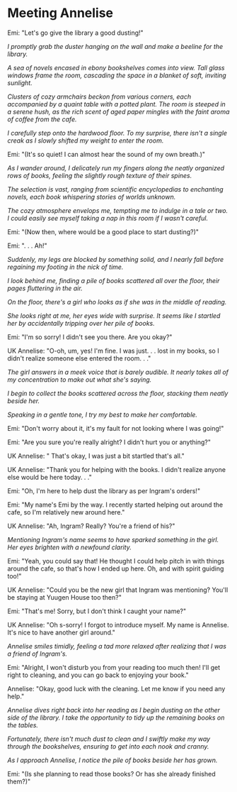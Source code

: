 # Meeting Annelise
Emi: "Let's go give the library a good dusting!"

*I promptly grab the duster hanging on the wall and make a beeline for the library.*

*A sea of novels encased in ebony bookshelves comes into view. Tall glass windows frame the room, cascading the space in a blanket of soft, inviting sunlight.*

*Clusters of cozy armchairs beckon from various corners, each accompanied by a quaint table with a potted plant. The room is steeped in a serene hush, as the rich scent of aged paper mingles with the faint aroma of coffee from the cafe.*

*I carefully step onto the hardwood floor. To my surprise, there isn't a single creak as I slowly shifted my weight to enter the room.*

Emi: "(It's so quiet! I can almost hear the sound of my own breath.)"

*As I wander around, I delicately run my fingers along the neatly organized rows of books, feeling the slightly rough texture of their spines.*

*The selection is vast, ranging from scientific encyclopedias to enchanting novels, each book whispering stories of worlds unknown.* 

*The cozy atmosphere envelops me, tempting me to indulge in a tale or two. I could easily see myself taking a nap in this room if I wasn't careful.*

Emi: "(Now then, where would be a good place to start dusting?)"

Emi: ". . . Ah!"

*Suddenly, my legs are blocked by something solid, and I nearly fall before regaining my footing in the nick of time.*

*I look behind me, finding a pile of books scattered all over the floor, their pages fluttering in the air.*

*On the floor, there's a girl who looks as if she was in the middle of reading.*

*She looks right at me, her eyes wide with surprise. It seems like I startled her by accidentally tripping over her pile of books.*

Emi: "I'm so sorry! I didn't see you there. Are you okay?"

UK Annelise: "O-oh, um, yes! I'm fine. I was just. . . lost in my books, so I didn't realize someone else entered the room. . ."

*The girl answers in a meek voice that is barely audible. It nearly takes all of my concentration to make out what she's saying.*

*I begin to collect the books scattered across the floor, stacking them neatly beside her.*

*Speaking in a gentle tone, I try my best to make her comfortable.*

Emi: "Don't worry about it, it's my fault for not looking where I was going!"

Emi: "Are you sure you're really alright? I didn't hurt you or anything?"

UK Annelise: " That's okay, I was just a bit startled that's all."

UK Annelise: "Thank you for helping with the books. I didn't realize anyone else would be here today. . ."

Emi: "Oh, I'm here to help dust the library as per Ingram's orders!"

Emi: "My name's Emi by the way. I recently started helping out around the cafe, so I'm relatively new around here."

UK Annelise: "Ah, Ingram? Really? You're a friend of his?"

*Mentioning Ingram's name seems to have sparked something in the girl. Her eyes brighten with a newfound clarity.*

Emi: "Yeah, you could say that! He thought I could help pitch in with things around the cafe, so that's how I ended up here. Oh, and with spirit guiding too!"

UK Annelise: "Could you be the new girl that Ingram was mentioning? You'll be staying at Yuugen House too then?"

Emi: "That's me! Sorry, but I don't think I caught your name?"

UK Annelise: "Oh s-sorry! I forgot to introduce myself. My name is Annelise. It's nice to have another girl around."
 
*Annelise smiles timidly, feeling a tad more relaxed after realizing that I was a friend of Ingram's.*

Emi: "Alright, I won't disturb you from your reading too much then! I'll get right to cleaning, and you can go back to enjoying your book."

Annelise: "Okay, good luck with the cleaning. Let me know if you need any help."

*Annelise dives right back into her reading as I begin dusting on the other side of the library. I take the opportunity to tidy up the remaining books on the tables.*

*Fortunately, there isn't much dust to clean and I swiftly make my way through the bookshelves, ensuring to get into each nook and cranny.* 

*As I approach Annelise, I notice the pile of books beside her has grown.*

Emi: "(Is she planning to read those books? Or has she already finished them?)"
